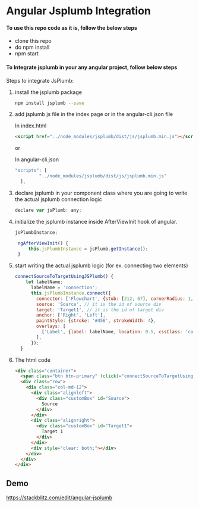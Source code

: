 # Angular Jsplumb Integration

#### To use this repo code as it is, follow the below steps

- clone this repo
- do npm install
- npm start

#### To Integrate jsplumb in your any angular project, follow below steps

Steps to integrate JsPlumb:

1) install the jsplumb package  

    ```sh
    npm install jsplumb --save
    ```
    
2) add jsplumb js file in the index page or in the angular-cli.json file

    In index.html  
    ```html
    <script href="../node_modules/jsplumb/dist/js/jsplumb.min.js"></script>
    ```
    
    or
    
    In angular-cli.json
    
    ```js 
    "scripts": [
             "../node_modules/jsplumb/dist/js/jsplumb.min.js"
      ],
      ```

3) declare jsplumb in your component class where you are going to write the 
actual jsplumb connection logic  

    ```js
    declare var jsPlumb: any;
    ```

4) initialize the jsplumb instance inside AfterViewInit hook of angular.
    ```js
    jsPlumbInstance;
    
     ngAfterViewInit() {
         this.jsPlumbInstance = jsPlumb.getInstance();
     }
     ```
     
5) start writing the actual jsplumb logic (for ex. connecting two elements)
    ```js
    connectSourceToTargetUsingJSPlumb() {
        let labelName;
          labelName = 'connection';
          this.jsPlumbInstance.connect({
            connector: ['Flowchart', {stub: [212, 67], cornerRadius: 1, alwaysRespectStubs: true}],
            source: 'Source', // it is the id of source div
            target: 'Target1', // it is the id of target div
            anchor: ['Right', 'Left'],
            paintStyle: {stroke: '#456', strokeWidth: 4},
            overlays: [
              ['Label', {label: labelName, location: 0.5, cssClass: 'connectingConnectorLabel'}]
            ],
          });
      }
    ```
    
6) The html code
    ```html
    <div class="container">
      <span class="btn btn-primary" (click)="connectSourceToTargetUsingJSPlumb()">Connect</span>
      <div class="row">
        <div class="col-md-12">
          <div class="alignleft">
            <div class="customBox" id="Source">
              Source
            </div>
          </div>
          <div class="alignright">
            <div class="customBox" id="Target1">
              Target 1
            </div>
          </div>
          <div style="clear: both;"></div>
        </div>
      </div>
    </div>
    ```

## Demo
https://stackblitz.com/edit/angular-jsplumb
